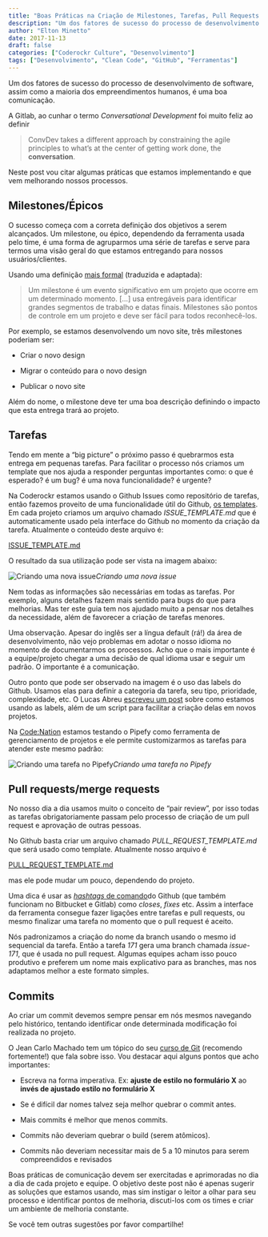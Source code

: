 ```yaml
---
title: "Boas Práticas na Criação de Milestones, Tarefas, Pull Requests e Commits"
description: "Um dos fatores de sucesso do processo de desenvolvimento de software, assim como a maioria dos empreendimentos humanos, é uma boa comunicação...."
author: "Elton Minetto"
date: 2017-11-13
draft: false
categories: ["Coderockr Culture", "Desenvolvimento"]
tags: ["Desenvolvimento", "Clean Code", "GitHub", "Ferramentas"]
---
```


Um dos fatores de sucesso do processo de desenvolvimento de software, assim como a maioria dos empreendimentos humanos, é uma boa comunicação.

A Gitlab, ao cunhar o termo *Conversational Development* foi muito feliz ao definir

> ConvDev takes a different approach by constraining the agile principles to what’s at the center of getting work done, the **conversation**.

Neste post vou citar algumas práticas que estamos implementando e que vem melhorando nossos processos.

## Milestones/Épicos

O sucesso começa com a correta definição dos objetivos a serem alcançados. Um milestone, ou épico, dependendo da ferramenta usada pelo time, é uma forma de agruparmos uma série de tarefas e serve para termos uma visão geral do que estamos entregando para nossos usuários/clientes.

Usando uma definição [mais formal](https://www.entry.com/proper-use-of-project-milestones-in-the-field-of-project-management/) (traduzida e adaptada):

> Um milestone é um evento significativo em um projeto que ocorre em um determinado momento. […] usa entregáveis para identificar grandes segmentos de trabalho e datas finais. Milestones são pontos de controle em um projeto e deve ser fácil para todos reconhecê-los.

Por exemplo, se estamos desenvolvendo um novo site, três milestones poderiam ser:

* Criar o novo design

* Migrar o conteúdo para o novo design

* Publicar o novo site

Além do nome, o milestone deve ter uma boa descrição definindo o impacto que esta entrega trará ao projeto.

## Tarefas

Tendo em mente a “big picture” o próximo passo é quebrarmos esta entrega em pequenas tarefas. Para facilitar o processo nós criamos um template que nos ajuda a responder perguntas importantes como: o que é esperado? é um bug? é uma nova funcionalidade? é urgente?

Na Coderockr estamos usando o Github Issues como repositório de tarefas, então fazemos proveito de uma funcionalidade útil do Github, [os templates](https://github.com/blog/2111-issue-and-pull-request-templates). Em cada projeto criamos um arquivo chamado *ISSUE_TEMPLATE.md* que é automaticamente usado pela interface do Github no momento da criação da tarefa. Atualmente o conteúdo deste arquivo é:

[ISSUE_TEMPLATE.md](https://gist.githubusercontent.com/eminetto/a2ad115fd08595c4f4252c1f8e7f1468/raw/0132629d50c8c83e982c8a1a0ede63b389ef5dd0/ISSUE_TEMPLATE.md)

O resultado da sua utilização pode ser vista na imagem abaixo:

![Criando uma nova issue](https://cdn-images-1.medium.com/max/2074/1*l8-tjYuYON3uLHmxa8RqlA.png)*Criando uma nova issue*

Nem todas as informações são necessárias em todas as tarefas. Por exemplo, alguns detalhes fazem mais sentido para bugs do que para melhorias. Mas ter este guia tem nos ajudado muito a pensar nos detalhes da necessidade, além de favorecer a criação de tarefas menores.

Uma observação. Apesar do inglês ser a língua default (rá!) da área de desenvolvimento, não vejo problemas em adotar o nosso idioma no momento de documentarmos os processos. Acho que o mais importante é a equipe/projeto chegar a uma decisão de qual idioma usar e seguir um padrão. O importante é a comunicação.

Outro ponto que pode ser observado na imagem é o uso das labels do Github. Usamos elas para definir a categoria da tarefa, seu tipo, prioridade, complexidade, etc. O Lucas Abreu [escreveu um post](https://blog.coderockr.com/simplificando-o-setup-de-projetos-no-github-f29b76c83194) sobre como estamos usando as labels, além de um script para facilitar a criação delas em novos projetos.

Na [Code:Nation](http://codenation.com.br) estamos testando o Pipefy como ferramenta de gerenciamento de projetos e ele permite customizarmos as tarefas para atender este mesmo padrão:

![Criando uma tarefa no Pipefy](https://cdn-images-1.medium.com/max/2000/1*MlJmwCzbks6-QHnkgrkTVQ.png)*Criando uma tarefa no Pipefy*

## Pull requests/merge requests

No nosso dia a dia usamos muito o conceito de “pair review”, por isso todas as tarefas obrigatoriamente passam pelo processo de criação de um pull request e aprovação de outras pessoas.

No Github basta criar um arquivo chamado *PULL_REQUEST_TEMPLATE.md* que será usado como template. Atualmente nosso arquivo é

[PULL_REQUEST_TEMPLATE.md](https://gist.githubusercontent.com/eminetto/b58a0fdd8037e38972e80539520043ba/raw/5d0f7946e4dfb01ee0af34d91229660570ab86df/PULL_REQUEST_TEMPLATE.md)

mas ele pode mudar um pouco, dependendo do projeto.

Uma dica é usar as [*hashtags* de comando](https://guides.github.com/features/issues/)do Github (que também funcionam no Bitbucket e Gitlab) como *closes*, *fixes* etc. Assim a interface da ferramenta consegue fazer ligações entre tarefas e pull requests, ou mesmo finalizar uma tarefa no momento que o pull request é aceito.

Nós padronizamos a criação do nome da branch usando o mesmo id sequencial da tarefa. Então a tarefa *171* gera uma branch chamada *issue-171*, que é usada no pull request. Algumas equipes acham isso pouco produtivo e preferem um nome mais explicativo para as branches, mas nos adaptamos melhor a este formato simples.

## Commits

Ao criar um commit devemos sempre pensar em nós mesmos navegando pelo histórico, tentando identificar onde determinada modificação foi realizada no projeto.

O Jean Carlo Machado tem um tópico do seu [curso de Git](https://www.temporealeventos.com.br/git-e-github-curso-presencial) (recomendo fortemente!) que fala sobre isso. Vou destacar aqui alguns pontos que acho importantes:

* Escreva na forma imperativa. Ex: **ajuste de estilo no formulário X** ao **invés de ajustado estilo no formulário X**

* Se é difícil dar nomes talvez seja melhor quebrar o commit antes.

* Mais commits é melhor que menos commits.

* Commits não deveriam quebrar o build (serem atômicos).

* Commits não deveriam necessitar mais de 5 a 10 minutos para serem compreendidos e revisados

Boas práticas de comunicação devem ser exercitadas e aprimoradas no dia a dia de cada projeto e equipe. O objetivo deste post não é apenas sugerir as soluções que estamos usando, mas sim instigar o leitor a olhar para seu processo e identificar pontos de melhoria, discuti-los com os times e criar um ambiente de melhoria constante.

Se você tem outras sugestões por favor compartilhe!
